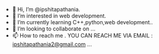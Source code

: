 - 👋 Hi, I’m @ipshitapathania.
- 👀 I’m interested in web development. 
- 🌱 I’m currently learning C++,python,web development..
- 💞️ I’m looking to collaborate on ...
- 📫 How to reach me . YOU CAN REACH ME VIA EMAIL : ipshitapathania2@gmail.com ...

<!---
ipshitapathania/ipshitapathania is a ✨ special ✨ repository because its `README.md` (this file) appears on your GitHub profile.
You can click the Preview link to take a look at your changes.
--->
